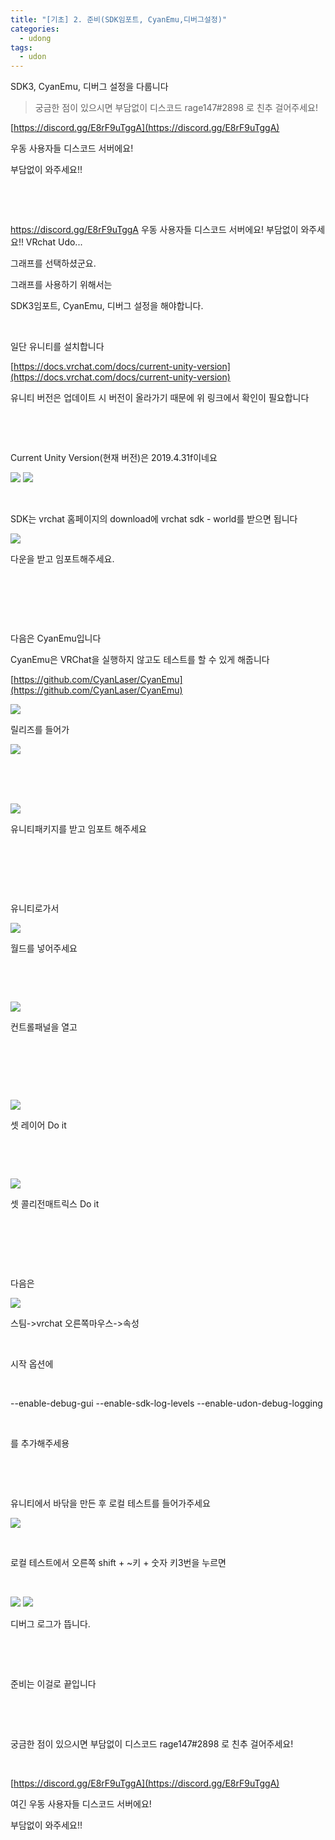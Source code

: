 ```yaml
---
title: "[기초] 2. 준비(SDK임포트, CyanEmu,디버그설정)"
categories:
  - udong
tags:
  - udon
---
```

SDK3, CyanEmu, 디버그 설정을 다룹니다

  





>궁금한 점이 있으시면 부담없이 디스코드 rage147#2898 로 친추 걸어주세요!

[https://discord.gg/E8rF9uTggA](https://discord.gg/E8rF9uTggA)

우동 사용자들 디스코드 서버에요!

부담없이 와주세요!!

​

​



https://discord.gg/E8rF9uTggA 우동 사용자들 디스코드 서버에요! 부담없이 와주세요!! VRchat Udo...


그래프를 선택하셨군요.

그래프를 사용하기 위해서는

SDK3임포트, CyanEmu, 디버그 설정을 해야합니다.

​

일단 유니티를 설치합니다

[https://docs.vrchat.com/docs/current-unity-version](https://docs.vrchat.com/docs/current-unity-version)

유니티 버전은 업데이트 시 버전이 올라가기 때문에 위 링크에서 확인이 필요합니다

​

​

Current Unity Version(현재 버전)은 2019.4.31f이네요

<img  src="https://raw.githubusercontent.com/rage147-OwO/rage147-OwO.github.io/master/_images/g2/a%20(1).png">

<img  src="https://raw.githubusercontent.com/rage147-OwO/rage147-OwO.github.io/master/_images/g2/a%20(2).png">

​

SDK는 vrchat 홈페이지의 download에 vrchat sdk - world를 받으면 됩니다

<img  src="https://raw.githubusercontent.com/rage147-OwO/rage147-OwO.github.io/master/_images/g2/a%20(3).png">

다운을 받고 임포트해주세요.

​

​

​

다음은 CyanEmu입니다

CyanEmu은 VRChat을 실행하지 않고도 테스트를 할 수 있게 해줍니다

[https://github.com/CyanLaser/CyanEmu](https://github.com/CyanLaser/CyanEmu)

<img  src="https://raw.githubusercontent.com/rage147-OwO/rage147-OwO.github.io/master/_images/g2/a%20(4).png">



릴리즈를 들어가

​<img  src="https://raw.githubusercontent.com/rage147-OwO/rage147-OwO.github.io/master/_images/g2/a%20(5).png">

​

​

<img  src="https://raw.githubusercontent.com/rage147-OwO/rage147-OwO.github.io/master/_images/g2/a%20(6).png">

유니티패키지를 받고 임포트 해주세요

​

​

​

유니티로가서

<img  src="https://raw.githubusercontent.com/rage147-OwO/rage147-OwO.github.io/master/_images/g2/a%20(7).png">

월드를 넣어주세요

​

​

<img  src="https://raw.githubusercontent.com/rage147-OwO/rage147-OwO.github.io/master/_images/g2/a%20(8).png">

컨트롤패널을 열고

​

​

​

<img  src="https://raw.githubusercontent.com/rage147-OwO/rage147-OwO.github.io/master/_images/g2/a%20(9).png">

셋 레이어 Do it

​

​

<img  src="https://raw.githubusercontent.com/rage147-OwO/rage147-OwO.github.io/master/_images/g2/a%20(10).png">

셋 콜리전매트릭스 Do it

​

​

​

다음은

<img  src="https://raw.githubusercontent.com/rage147-OwO/rage147-OwO.github.io/master/_images/g2/a%20(11).png">

스팀->vrchat 오른쪽마우스->속성

​

시작 옵션에

​

--enable-debug-gui --enable-sdk-log-levels --enable-udon-debug-logging

​

를 추가해주세용

​

​

유니티에서 바닦을 만든 후 로컬 테스트를 들어가주세요

<img  src="https://raw.githubusercontent.com/rage147-OwO/rage147-OwO.github.io/master/_images/g2/a%20(12).png">

​

로컬 테스트에서 오른쪽 shift + ~키 + 숫자 키3번을 누르면

​

<img  src="https://raw.githubusercontent.com/rage147-OwO/rage147-OwO.github.io/master/_images/g2/a%20(13).png">

<img  src="https://raw.githubusercontent.com/rage147-OwO/rage147-OwO.github.io/master/_images/g2/a%20(14).png">

디버그 로그가 뜹니다.

​

​

준비는 이걸로 끝입니다

​

​

궁금한 점이 있으시면 부담없이 디스코드 rage147#2898 로 친추 걸어주세요!

​

[https://discord.gg/E8rF9uTggA](https://discord.gg/E8rF9uTggA)

여긴 우동 사용자들 디스코드 서버에요!

부담없이 와주세요!!